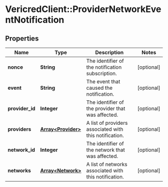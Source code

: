 # VericredClient::ProviderNetworkEventNotification

## Properties
Name | Type | Description | Notes
------------ | ------------- | ------------- | -------------
**nonce** | **String** | The identifier of the notification subscription. | [optional] 
**event** | **String** | The event that caused the notification. | [optional] 
**provider_id** | **Integer** | The identifier of the provider that was affected. | [optional] 
**providers** | [**Array&lt;Provider&gt;**](Provider.md) | A list of providers associated with this notification. | [optional] 
**network_id** | **Integer** | The identifier of the network that was affected. | [optional] 
**networks** | [**Array&lt;Network&gt;**](Network.md) | A list of networks associated with this notification. | [optional] 



